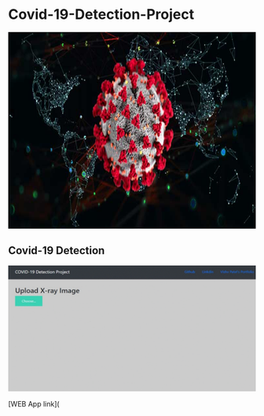 # Covid-19-Detection-Project

<img src="https://github.com/vishvpatel-97/Covid-19-Detection-Project/blob/main/images/covid19.jpg" width=1125, height=400>

## Covid-19 Detection

![](https://github.com/vishvpatel-97/Covid-19-Detection-Project/blob/main/images/covid19.gif)

[WEB App link](
